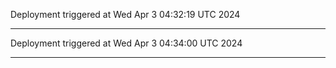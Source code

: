Deployment triggered at Wed Apr  3 04:32:19 UTC 2024<hr />
Deployment triggered at Wed Apr  3 04:34:00 UTC 2024<hr />
